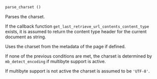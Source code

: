 ```php
parse_charset ()
```

Parses the charset.

If the callback function `get_last_retrieve_url_contents_content_type` exists, it is assumed to return the content type header for the current document as string.

Uses the charset from the metadata of the page if defined.

If none of the previous conditions are met, the charset is determined by `mb_detect_encoding` if multibyte support is active.

If multibyte support is not active the charset is assumed to be `'UTF-8'`.